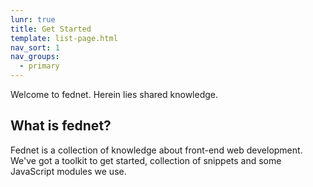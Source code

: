 ```yaml
---
lunr: true
title: Get Started
template: list-page.html
nav_sort: 1
nav_groups:
  - primary
---
```



Welcome to fednet. Herein lies shared knowledge.

What is fednet?
-------------------------

Fednet is a collection of knowledge about front-end web development. We've got a toolkit to get started, collection of snippets and some JavaScript modules we use.